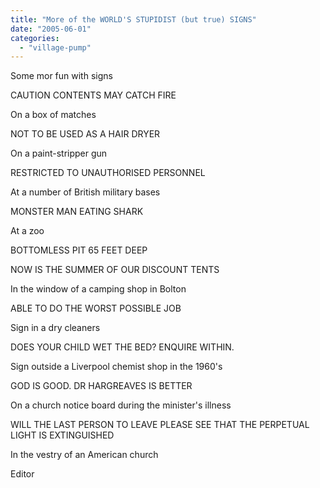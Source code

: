 ```yaml
---
title: "More of the WORLD'S STUPIDIST (but true) SIGNS"
date: "2005-06-01"
categories: 
  - "village-pump"
---
```


Some mor fun with signs

CAUTION CONTENTS MAY CATCH FIRE

On a box of matches

NOT TO BE USED AS A HAIR DRYER

On a paint-stripper gun

RESTRICTED TO UNAUTHORISED PERSONNEL

At a number of British military bases

MONSTER MAN EATING SHARK

At a zoo

BOTTOMLESS PIT 65 FEET DEEP

NOW IS THE SUMMER OF OUR DISCOUNT TENTS

In the window of a camping shop in Bolton

ABLE TO DO THE WORST POSSIBLE JOB

Sign in a dry cleaners

DOES YOUR CHILD WET THE BED? ENQUIRE WITHIN.

Sign outside a Liverpool chemist shop in the 1960's

GOD IS GOOD. DR HARGREAVES IS BETTER

On a church notice board during the minister's illness

WILL THE LAST PERSON TO LEAVE PLEASE SEE THAT THE PERPETUAL LIGHT IS EXTINGUISHED

In the vestry of an American church

Editor
